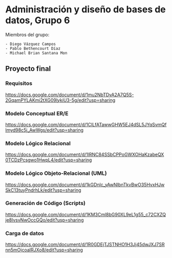 # Administración y diseño de bases de datos, Grupo 6

Miembros del grupo:
```
- Diego Vázquez Campos
- Pablo Bethencourt Díaz
- Michael Brian Santana Mon
```

## Proyecto final

### Requisitos
https://docs.google.com/document/d/1mu2NbTDvA2A7Q5S-2GqamPYLAKmi2tXG09lykiU3-5g/edit?usp=sharing

### Modelo Conceptual ER/E
https://docs.google.com/document/d/1ClLfATawwGHW5EJ4dSL5JYqSvmQflmyd98c5j_AwWgs/edit?usp=sharing

### Modelo Lógico Relacional
https://docs.google.com/document/d/1lRNC84SSbCPPoGWXOHaKzabeQX0TCDzPcsgwo1HwpL4/edit?usp=sharing

### Modelo Lógico Objeto-Relacional (UML)
https://docs.google.com/document/d/1kGDnlc_yAwNIbnTkvBwO35HvxHJwSkC13tuyPndrhLk/edit?usp=sharing

### Generación de Código (Scripts)
https://docs.google.com/document/d/1KM3Cml8bG90XL9eL1g55_c72CXZQje8lvsvNwOccGQo/edit?usp=sharing

### Carga de datos
https://docs.google.com/document/d/1R0GDEjTJSTNHO1H3Jj45dwJXJ7SRnn5mOjcoaIRJXo8/edit?usp=sharing
